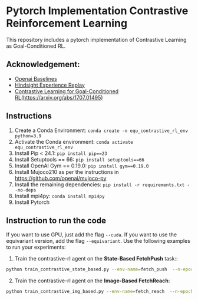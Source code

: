 # Pytorch Implementation Contrastive Reinforcement Learning
This repository includes a pytorch implementation of Contrastive Learning as Goal-Conditioned RL. 

## Acknowledgement:
- [Openai Baselines](https://github.com/openai/baselines)
- [Hindsight Experience Replay](https://github.com/TianhongDai/hindsight-experience-replay)
- [Contrastive Learning for Goal-Conditioned RL(https://arxiv.org/abs/1707.01495)](https://github.com/google-research/google-research/tree/master/contrastive_rl)

## Instructions
1. Create a Conda Environment: ``` conda create -n equ_contrastive_rl_env python=3.9 ```
2. Activate the Conda environment: ``` conda activate equ_contrastive_rl_env ```
3. Install Pip < 24.1: ``` pip install pip==23 ```
4. Install Setuptools == 66: ``` pip install setuptools==66 ```
5. Install OpenAI Gym == 0.19.0: ``` pip install gym==0.19.0 ```
6. Install Mujoco210 as per the instructions in https://github.com/openai/mujoco-py
7. Install the remaining dependencies: ``` pip install -r requirements.txt --no-deps ```
8. Install mpi4py: ``` conda install mpi4py ```
9. Install Pytorch




## Instruction to run the code
If you want to use GPU, just add the flag `--cuda`. If you want to use the equivariant version, add the flag `--equivariant`. Use the following examples to run your experiments:
1. Train the contrastive-rl agent on the **State-Based FetchPush** task::
```bash
python train_contrastive_state_based.py --env-name=fetch_push  --n-epochs=200 --cuda --seed=0
```
2. Train the contrastive-rl agent on the **Image-Based FetchReach**:
```bash
python train_contrastive_img_based.py --env-name=fetch_reach  --n-epochs=20 --cuda --seed=0
```
